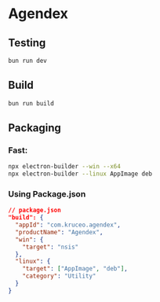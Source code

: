 # Agendex

## Testing 

```bash
bun run dev
```

## Build

```bash
bun run build
```

## Packaging

### Fast: 

```bash
npx electron-builder --win --x64
npx electron-builder --linux AppImage deb
```

### Using Package.json

```json
// package.json
"build": {
  "appId": "com.kruceo.agendex",
  "productName": "Agendex",
  "win": {
    "target": "nsis"
  },
  "linux": {
    "target": ["AppImage", "deb"],
    "category": "Utility"
  }
}
```